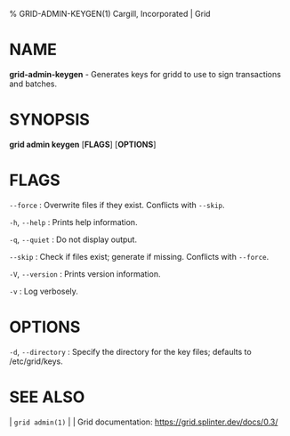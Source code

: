 % GRID-ADMIN-KEYGEN(1) Cargill, Incorporated | Grid

<!--
  Copyright 2024 Bitwise IO, Inc.
  Copyright 2021 Cargill Incorporated
  Licensed under Creative Commons Attribution 4.0 International License
  https://creativecommons.org/licenses/by/4.0/
-->

NAME
====

**grid-admin-keygen** - Generates keys for gridd to use to sign transactions and batches.

SYNOPSIS
========

**grid admin keygen** \[**FLAGS**\] \[**OPTIONS**\]

FLAGS
=====

`--force`
: Overwrite files if they exist. Conflicts with `--skip`.

`-h`, `--help`
: Prints help information.

`-q`, `--quiet`
: Do not display output.

`--skip`
: Check if files exist; generate if missing. Conflicts with `--force`.

`-V`, `--version`
: Prints version information.

`-v`
: Log verbosely.

OPTIONS
=======

`-d`, `--directory`
: Specify the directory for the key files; 
  defaults to /etc/grid/keys.

SEE ALSO
========
| `grid admin(1)`
|
| Grid documentation: https://grid.splinter.dev/docs/0.3/
